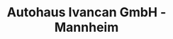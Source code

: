 ---
title: "Autohaus Ivancan GmbH - Mannheim"
url: /mannheim/autohaus-ivancan-gmbh-mannheim/
shop: Autohaus
---